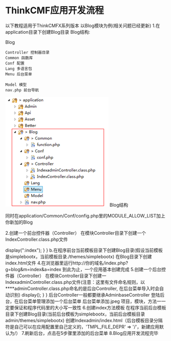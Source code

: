 # ThinkCMF应用开发流程

以下教程适用于ThinkCMFX系列版本
以Blog模块为例(相关问题已经更新)
1.在application目录下创建Blog目录
Blog结构:

Blog    

    Controller 控制器目录
    Common 函数库
    Conf 配置
    Lang 多语言包
    Menu 后台菜单    

    Model 模型
    nav.php 前台导航
    
![](../images/20141209121334548676ee3afc8.png)
Blog结构

同时在application/Common/Conf/config.php里的MODULE_ALLOW_LIST加上你新加的Blog 

2.创建一个前台控件器（Controller）
在模块Controller目录下创建一个IndexController.class.php文件

<?php

namespace Blog\Controller;
use Common\Controller\HomebaseController;
class IndexController extends HomebaseController{
    function index(){
      echo "this is blog index !";
    }
}


前台Controller一般都要继承HomebaseController
3. 为前台 IndexController的index方法创建一个模板
a.修改IndexController.class.php

<?php
namespace Blog\Controller;
use Common\Controller\HomebaseController;

class IndexController extends HomebaseController{
function index(){
  $this->display(":index");
}
}


b.在程序前台当前模板目录下创建Blog目录(假设当前模板是simplebootx，当前模板目录./themes/simplebootx)
在Blog目录下创建index.html文件


4.在浏览器里运行http://你的域名/index.php?g=blog&m=index&a=index


到此为止，一个应用基本创建完成


5.创建一个后台控件器（Controller）
在模块Controller目录下创建一IndexadminController.class.php文件(注意：这里有文件命名规则，以****adminController.class.php命名的是后台Controller, 在后台菜单导入时会自动识别)

<?php
namespace Blog\Controller;
use Common\Controller\AdminbaseController;

class IndexadminController extends AdminbaseController{


function index(){
  $this->display();
}
}
后台Controller一般都要继承AdminbaseController
登陆后台，在后台菜单管理添加一个后台菜单
后台菜单添加.jpeg 



项目，模块，方法一一定要保证和程序代码里的大小写一致性
6.创建index方法模板
在程序当前后台模板目录下创建Blog目录(当前后台模板为simplebootx，当前后台模板目录admin/themes/simplebootx)
创建Indexadmin/index.html（后台模板目录分隔符是自己可以在应用配置里自己定义的，'TMPL_FILE_DEPR'        => '/'，新建应用默认为/）
7.刷新后台，点击在5步骤里添加的后台菜单
8.Blog应用开发流程完毕
